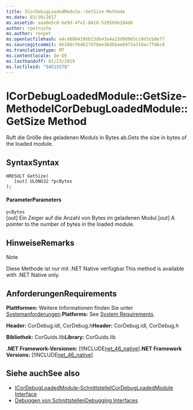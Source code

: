 ```yaml
---
title: ICorDebugLoadedModule::GetSize-Methode
ms.date: 03/30/2017
ms.assetid: aaa0e5c0-be9d-4fe1-8418-5295b9b184d6
author: rpetrusha
ms.author: ronpet
ms.openlocfilehash: e4c4888419bb13db43a4a15d98965cc8d3cb8e77
ms.sourcegitcommit: 6b308cf6d627d78ee36dbbae8972a310ac7fd6c8
ms.translationtype: MT
ms.contentlocale: de-DE
ms.lasthandoff: 01/23/2019
ms.locfileid: "54515578"
---
```

# <a name="icordebugloadedmodulegetsize-method"></a><span data-ttu-id="3ef5d-102">ICorDebugLoadedModule::GetSize-Methode</span><span class="sxs-lookup"><span data-stu-id="3ef5d-102">ICorDebugLoadedModule::GetSize Method</span></span>
<span data-ttu-id="3ef5d-103">Ruft die Größe des geladenen Moduls in Bytes ab.</span><span class="sxs-lookup"><span data-stu-id="3ef5d-103">Gets the size in bytes of the loaded module.</span></span>  
  
## <a name="syntax"></a><span data-ttu-id="3ef5d-104">Syntax</span><span class="sxs-lookup"><span data-stu-id="3ef5d-104">Syntax</span></span>  
  
```  
HRESULT GetSize(  
   [out] ULONG32 *pcBytes  
);  
```  
  
#### <a name="parameters"></a><span data-ttu-id="3ef5d-105">Parameter</span><span class="sxs-lookup"><span data-stu-id="3ef5d-105">Parameters</span></span>  
 `pcBytes`  
 <span data-ttu-id="3ef5d-106">[out] Ein Zeiger auf die Anzahl von Bytes im geladenen Modul.</span><span class="sxs-lookup"><span data-stu-id="3ef5d-106">[out] A pointer to the number of bytes in the loaded module.</span></span>  
  
## <a name="remarks"></a><span data-ttu-id="3ef5d-107">Hinweise</span><span class="sxs-lookup"><span data-stu-id="3ef5d-107">Remarks</span></span>  
  
> [!NOTE]
>  <span data-ttu-id="3ef5d-108">Diese Methode ist nur mit .NET Native verfügbar.</span><span class="sxs-lookup"><span data-stu-id="3ef5d-108">This method is available with .NET Native only.</span></span>  
  
## <a name="requirements"></a><span data-ttu-id="3ef5d-109">Anforderungen</span><span class="sxs-lookup"><span data-stu-id="3ef5d-109">Requirements</span></span>  
 <span data-ttu-id="3ef5d-110">**Plattformen:** Weitere Informationen finden Sie unter [Systemanforderungen](../../../../docs/framework/get-started/system-requirements.md).</span><span class="sxs-lookup"><span data-stu-id="3ef5d-110">**Platforms:** See [System Requirements](../../../../docs/framework/get-started/system-requirements.md).</span></span>  
  
 <span data-ttu-id="3ef5d-111">**Header:** CorDebug.idl, CorDebug.h</span><span class="sxs-lookup"><span data-stu-id="3ef5d-111">**Header:** CorDebug.idl, CorDebug.h</span></span>  
  
 <span data-ttu-id="3ef5d-112">**Bibliothek:** CorGuids.lib</span><span class="sxs-lookup"><span data-stu-id="3ef5d-112">**Library:** CorGuids.lib</span></span>  
  
 <span data-ttu-id="3ef5d-113">**.NET Framework-Versionen:** [!INCLUDE[net_46_native](../../../../includes/net-46-native-md.md)]</span><span class="sxs-lookup"><span data-stu-id="3ef5d-113">**.NET Framework Versions:** [!INCLUDE[net_46_native](../../../../includes/net-46-native-md.md)]</span></span>  
  
## <a name="see-also"></a><span data-ttu-id="3ef5d-114">Siehe auch</span><span class="sxs-lookup"><span data-stu-id="3ef5d-114">See also</span></span>
- [<span data-ttu-id="3ef5d-115">ICorDebugLoadedModule-Schnittstelle</span><span class="sxs-lookup"><span data-stu-id="3ef5d-115">ICorDebugLoadedModule Interface</span></span>](../../../../docs/framework/unmanaged-api/debugging/icordebugloadedmodule-interface.md)
- [<span data-ttu-id="3ef5d-116">Debuggen von Schnittstellen</span><span class="sxs-lookup"><span data-stu-id="3ef5d-116">Debugging Interfaces</span></span>](../../../../docs/framework/unmanaged-api/debugging/debugging-interfaces.md)

